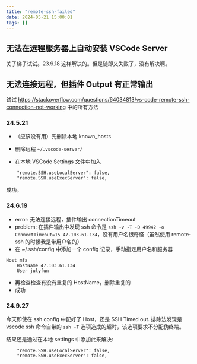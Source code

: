 ```yaml
---
title: "remote-ssh-failed"
date: 2024-05-21 15:00:01
tags: []
---
```

## 无法在远程服务器上自动安装 VSCode Server

关了梯子试试。23.9.18 这样解决的。但是随即又失败了，没有解决啊。

## 无法连接远程，但插件 Output 有正常输出

试试 https://stackoverflow.com/questions/64034813/vs-code-remote-ssh-connection-not-working 中的所有方法

### 24.5.21

* （应该没有用）先删除本地 known_hosts

* 删除远程 `~/.vscode-server/`

* 在本地 VSCode Settings 文件中加入

```
    "remote.SSH.useLocalServer": false,
    "remote.SSH.useExecServer": false,
```

成功。

### 24.6.19

* error: 无法连接远程，插件输出 connectionTimeout
* problem: 在插件输出中发现 ssh 命令是 `ssh -v -T -D 49942 -o ConnectTimeout=15 47.103.61.134`，没有用户名很奇怪（虽然使用 remote-ssh 的时候我是带用户名的）
* 在 ~/.ssh/config 中添加一个 config 记录，手动指定用户名和服务器

```
Host mfa
    HostName 47.103.61.134
    User julyfun
```

* 再检查检查有没有重复的 HostName，删除重复的
* 成功

### 24.9.27

今天即使在 ssh config 中配好了 Host，还是 SSH Timed out. 排除法发现是 vscode ssh 命令自带的 `ssh -T` 选项造成的超时，该选项要求不分配伪终端。

结果还是通过在本地 settings 中添加此来解决:

```
    "remote.SSH.useLocalServer": false,
    "remote.SSH.useExecServer": false,
```

